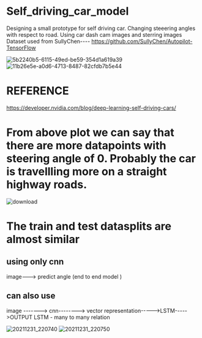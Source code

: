 # Self_driving_car_model
Designing a small prototype for self driving car.  Changing steeering angles with respect to road.  Using car dash cam images and sterring images    Dataset used  from SullyChen----  https://github.com/SullyChen/Autopilot-TensorFlow

![5b2240b5-6115-49ed-be59-354d1a619a39](https://user-images.githubusercontent.com/64718250/142967466-5873243e-07e7-45c0-9bbc-79ffa70760da.png)
![11b26e5e-a0d6-4713-8487-82cfdb7b5e44](https://user-images.githubusercontent.com/64718250/142967730-f222412a-dd7a-4442-bf4b-740d1824b0bf.png)

# REFERENCE
https://developer.nvidia.com/blog/deep-learning-self-driving-cars/

# From above plot we can say that there are more datapoints with steering angle of 0. Probably the car is travellling more on a straight highway roads.

![download](https://user-images.githubusercontent.com/64718250/142979400-98ea8f36-ad3c-4706-b94c-536377c5f063.png)
# The train and test datasplits are almost similar


## using only cnn

image---> predict angle (end to end model )



## can also use 

image -------> cnn--------> vector representation----->LSTM----->OUTPUT
LSTM - many to many relation

![20211231_220740](https://user-images.githubusercontent.com/64718250/147832715-c0a8920f-b959-4916-9c36-dece35ee6a61.jpg)
![20211231_220750](https://user-images.githubusercontent.com/64718250/147832740-30407f9e-88c2-4ced-80f6-7b0b6dc3061c.jpg)
